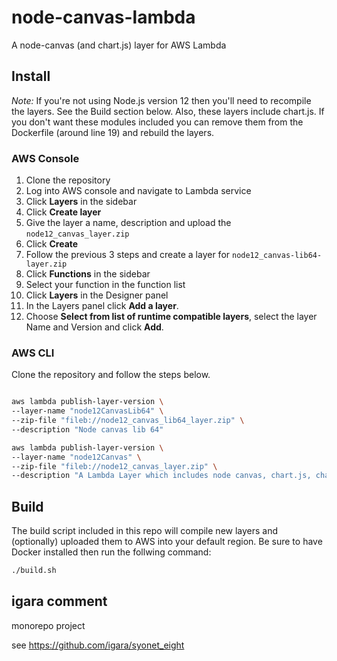 # node-canvas-lambda

A node-canvas (and chart.js) layer for AWS Lambda

## Install

_Note:_
If you're not using Node.js version 12 then you'll need to recompile the layers.
See the Build section below. Also, these layers include chart.js. If you don't
want these modules included you can remove them from the Dockerfile (around line 19) and rebuild the layers.

### AWS Console

1.  Clone the repository
1.  Log into AWS console and navigate to Lambda service
1.  Click **Layers** in the sidebar
1.  Click **Create layer**
1.  Give the layer a name, description and upload the `node12_canvas_layer.zip`
1.  Click **Create**
1.  Follow the previous 3 steps and create a layer for `node12_canvas-lib64-layer.zip`
1.  Click **Functions** in the sidebar
1.  Select your function in the function list
1.  Click **Layers** in the Designer panel
1.  In the Layers panel click **Add a layer**.
1.  Choose **Select from list of runtime compatible layers**, select the layer
    Name and Version and click **Add**.

### AWS CLI

Clone the repository and follow the steps below.

```zsh

aws lambda publish-layer-version \
--layer-name "node12CanvasLib64" \
--zip-file "fileb://node12_canvas_lib64_layer.zip" \
--description "Node canvas lib 64"

aws lambda publish-layer-version \
--layer-name "node12Canvas" \
--zip-file "fileb://node12_canvas_layer.zip" \
--description "A Lambda Layer which includes node canvas, chart.js, chartjs-node-canvas, chartjs-plugin-datalabels"

```

## Build

The build script included in this repo will compile new layers and (optionally)
uploaded them to AWS into your default region. Be sure to have Docker installed
then run the follwing command:

```zsh
./build.sh
```

## igara comment

monorepo project

see https://github.com/igara/syonet_eight
